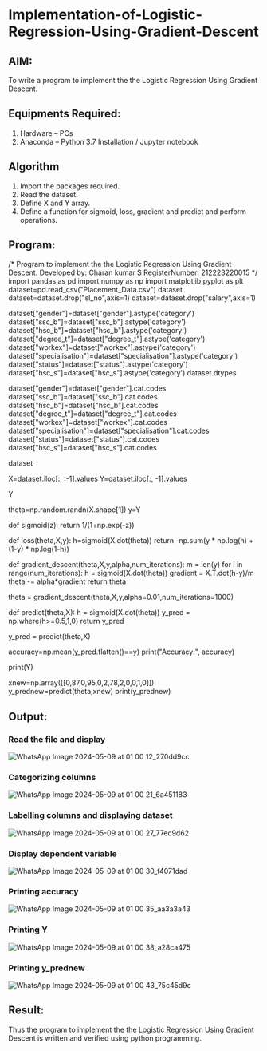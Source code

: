 # Implementation-of-Logistic-Regression-Using-Gradient-Descent

## AIM:
To write a program to implement the the Logistic Regression Using Gradient Descent.

## Equipments Required:
1. Hardware – PCs
2. Anaconda – Python 3.7 Installation / Jupyter notebook

## Algorithm
1. Import the packages required.
2. Read the dataset.
3. Define X and Y array.
4. Define a function for sigmoid, loss, gradient and predict and perform operations. 

## Program:

/*
Program to implement the the Logistic Regression Using Gradient Descent.
Developed by: Charan kumar S
RegisterNumber: 212223220015
*/
import pandas as pd
import numpy as np
import matplotlib.pyplot as plt
dataset=pd.read_csv("Placement_Data.csv")
dataset
dataset=dataset.drop("sl_no",axis=1)
dataset=dataset.drop("salary",axis=1)

dataset["gender"]=dataset["gender"].astype('category')
dataset["ssc_b"]=dataset["ssc_b"].astype('category')
dataset["hsc_b"]=dataset["hsc_b"].astype('category')
dataset["degree_t"]=dataset["degree_t"].astype('category')
dataset["workex"]=dataset["workex"].astype('category')
dataset["specialisation"]=dataset["specialisation"].astype('category')
dataset["status"]=dataset["status"].astype('category')
dataset["hsc_s"]=dataset["hsc_s"].astype('category')
dataset.dtypes



dataset["gender"]=dataset["gender"].cat.codes
dataset["ssc_b"]=dataset["ssc_b"].cat.codes
dataset["hsc_b"]=dataset["hsc_b"].cat.codes
dataset["degree_t"]=dataset["degree_t"].cat.codes
dataset["workex"]=dataset["workex"].cat.codes
dataset["specialisation"]=dataset["specialisation"].cat.codes
dataset["status"]=dataset["status"].cat.codes
dataset["hsc_s"]=dataset["hsc_s"].cat.codes

dataset

X=dataset.iloc[:, :-1].values
Y=dataset.iloc[:, -1].values

Y

theta=np.random.randn(X.shape[1])
y=Y

def sigmoid(z):
    return 1/(1+np.exp(-z))

def loss(theta,X,y):
    h=sigmoid(X.dot(theta))
    return -np.sum(y * np.log(h) + (1-y) * np.log(1-h))

def gradient_descent(theta,X,y,alpha,num_iterations):
    m = len(y)
    for i in range(num_iterations):
        h = sigmoid(X.dot(theta))
        gradient = X.T.dot(h-y)/m
        theta -= alpha*gradient
    return theta
    
theta = gradient_descent(theta,X,y,alpha=0.01,num_iterations=1000)

def predict(theta,X):
    h = sigmoid(X.dot(theta))
    y_pred = np.where(h>=0.5,1,0)
    return y_pred
    
y_pred = predict(theta,X)

accuracy=np.mean(y_pred.flatten()==y)
print("Accuracy:", accuracy)

print(Y)

xnew=np.array([[0,87,0,95,0,2,78,2,0,0,1,0]])
y_prednew=predict(theta,xnew)
print(y_prednew)


## Output:
### Read the file and display
![WhatsApp Image 2024-05-09 at 01 00 12_270dd9cc](https://github.com/cherryscharan/-Implementation-of-Logistic-Regression-Using-Gradient-Descent/assets/146930617/a689db78-0883-45f0-a3ae-d6553695892f)


### Categorizing columns
![WhatsApp Image 2024-05-09 at 01 00 21_6a451183](https://github.com/cherryscharan/-Implementation-of-Logistic-Regression-Using-Gradient-Descent/assets/146930617/2b496fd3-6be2-4090-a581-ba25af79197d)


### Labelling columns and displaying dataset
![WhatsApp Image 2024-05-09 at 01 00 27_77ec9d62](https://github.com/cherryscharan/-Implementation-of-Logistic-Regression-Using-Gradient-Descent/assets/146930617/b72ee9c1-afb0-4f10-b953-cf6dc8c530b9)


### Display dependent variable
![WhatsApp Image 2024-05-09 at 01 00 30_f4071dad](https://github.com/cherryscharan/-Implementation-of-Logistic-Regression-Using-Gradient-Descent/assets/146930617/4efb20cd-b6eb-40ea-bf9d-0b2ac5bd80e4)

### Printing accuracy
![WhatsApp Image 2024-05-09 at 01 00 35_aa3a3a43](https://github.com/cherryscharan/-Implementation-of-Logistic-Regression-Using-Gradient-Descent/assets/146930617/e9395656-fff7-4ffa-9b1a-7686c5852c25)


### Printing Y
![WhatsApp Image 2024-05-09 at 01 00 38_a28ca475](https://github.com/cherryscharan/-Implementation-of-Logistic-Regression-Using-Gradient-Descent/assets/146930617/8e266670-6977-44f5-9cc0-2cd0cfd43164)



### Printing y_prednew
![WhatsApp Image 2024-05-09 at 01 00 43_75c45d9c](https://github.com/cherryscharan/-Implementation-of-Logistic-Regression-Using-Gradient-Descent/assets/146930617/bc7773fc-3dd4-4c55-99dd-496b22fb3c98)


## Result:
Thus the program to implement the the Logistic Regression Using Gradient Descent is written and verified using python programming.
